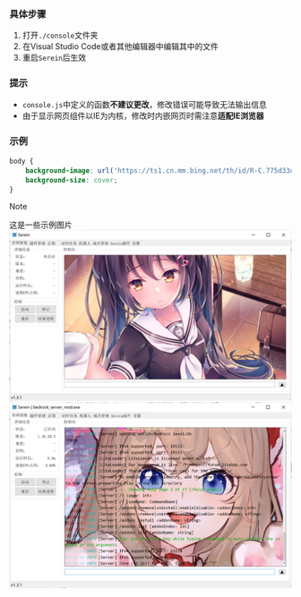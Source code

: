 
### 具体步骤

1. 打开`./console`文件夹
2. 在Visual Studio Code或者其他编辑器中编辑其中的文件
3. 重启`Serein`后生效

### 提示

- `console.js`中定义的函数**不建议更改**，修改错误可能导致无法输出信息
- 由于显示网页组件以IE为内核，修改时内嵌网页时需注意**适配IE浏览器**

### 示例

```css
body {
    background-image: url('https://ts1.cn.mm.bing.net/th/id/R-C.775d33d222ea64b8a064542a67b93b2c?rik=Ue%2bT%2b5IB0mbmGw&riu=http%3a%2f%2fi1.hdslb.com%2fbfs%2farchive%2fb507af1d27b82cc5ffab2b58ad1eb8aff1509b22.jpg&ehk=nvlf29MJ3PJZwOxMO0ugrFHPaXH2mhUkyywPP1u7rhM%3d&risl=&pid=ImgRaw&r=0');
    background-size: cover;
}
```

>[!NOTE]
这是一些示例图片  
![自定义背景图](../imgs/Tutorial/customconsole.png)
![自定义背景图2](../imgs/Tutorial/customconsole2.png)
